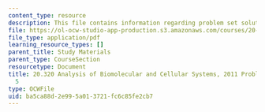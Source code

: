 ```yaml
---
content_type: resource
description: This file contains information regarding problem set solutions 5.
file: https://ol-ocw-studio-app-production.s3.amazonaws.com/courses/20-320-analysis-of-biomolecular-and-cellular-systems-fall-2012/ba5ca88d2e995a013721fc6c85fe2cb7_MIT20_320F12_2011_PS5_sol.pdf
file_type: application/pdf
learning_resource_types: []
parent_title: Study Materials
parent_type: CourseSection
resourcetype: Document
title: 20.320 Analysis of Biomolecular and Cellular Systems, 2011 Problem Set Solutions
  5
type: OCWFile
uid: ba5ca88d-2e99-5a01-3721-fc6c85fe2cb7
---
```

